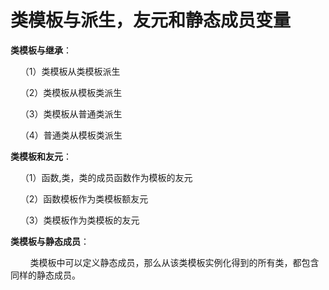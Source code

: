  # 类模板与派生，友元和静态成员变量

 **类模板与继承**：

&nbsp;&nbsp;&nbsp;&nbsp;（1）类模板从类模板派生

&nbsp;&nbsp;&nbsp;&nbsp;（2）类模板从模板类派生

&nbsp;&nbsp;&nbsp;&nbsp;（3）类模板从普通类派生

&nbsp;&nbsp;&nbsp;&nbsp;（4）普通类从模板类派生

**类模板和友元**：

&nbsp;&nbsp;&nbsp;&nbsp;（1）函数,类，类的成员函数作为模板的友元

&nbsp;&nbsp;&nbsp;&nbsp;（2）函数模板作为类模板额友元

&nbsp;&nbsp;&nbsp;&nbsp;（3）类模板作为类模板的友元

**类模板与静态成员**：

&nbsp;&nbsp;&nbsp;&nbsp;&nbsp;&nbsp;&nbsp;&nbsp;类模板中可以定义静态成员，那么从该类模板实例化得到的所有类，都包含同样的静态成员。